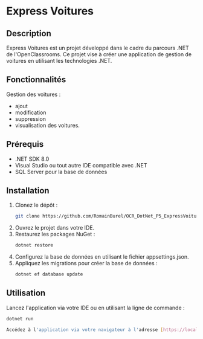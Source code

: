 # Express Voitures

## Description
Express Voitures est un projet développé dans le cadre du parcours .NET de l'OpenClassrooms.
Ce projet vise à créer une application de gestion de voitures en utilisant les technologies .NET.

## Fonctionnalités
Gestion des voitures :
- ajout
- modification
- suppression
- visualisation des voitures.

## Prérequis
- .NET SDK 8.0
- Visual Studio ou tout autre IDE compatible avec .NET
- SQL Server pour la base de données

## Installation
1. Clonez le dépôt :
   ```bash
   git clone https://github.com/RomainBurel/OCR_DotNet_P5_ExpressVoitures.git
2. Ouvrez le projet dans votre IDE.
3. Restaurez les packages NuGet :
   ```bash
   dotnet restore
4. Configurez la base de données en utilisant le fichier appsettings.json.
5. Appliquez les migrations pour créer la base de données :
   ```bash
   dotnet ef database update

## Utilisation
Lancez l'application via votre IDE ou en utilisant la ligne de commande :
   ```bash
   dotnet run

Accédez à l'application via votre navigateur à l'adresse [https://localhost:7184/].
